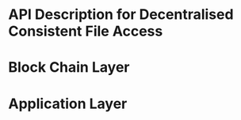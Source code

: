 # API Description for Decentralised Consistent File Access

# Block Chain Layer

# Application Layer

 